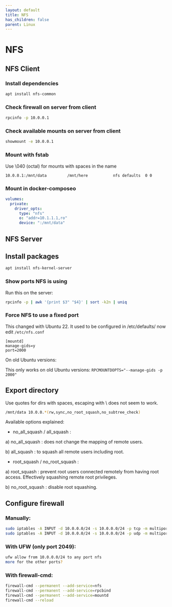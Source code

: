 ```yaml
---
layout: default
title: NFS
has_children: false
parent: Linux
---
```


# NFS

## NFS Client

### Install dependencies

```bash 
apt install nfs-common
```

### Check firewall on server from client
```bash
rpcinfo -p 10.0.0.1
```

### Check available mounts on server from client
```bash
showmount -e 10.0.0.1
```

### Mount with fstab

Use \040 (octal) for mounts with spaces in the name
```
10.0.0.1:/mnt/data         /mnt/here           nfs defaults  0 0
```

### Mount in docker-composeo

```yaml
volumes:
  private:
    driver_opts:
      type: "nfs"
      o: "addr=10.1.1.1,ro"
      device: ":/mnt/data"
```

## NFS Server

## Install packages

```bash
apt install nfs-kernel-server
```

### Show ports NFS is using
Run this on the server:
```bash
rpcinfo -p | awk '{print $3" "$4}' | sort -k2n | uniq
```

### Force NFS to use a fixed port

This changed with Ubuntu 22. It used to be configured in /etc/defaults/ now edit `/etc/nfs.conf`

```
[mountd]                                                                  
manage-gids=y                                                              
port=2000 
```

On old Ubuntu versions:

This only works on old Ubuntu versions: `RPCMOUNTDOPTS="--manage-gids -p 2000"`

## Export directory

Use quotes for dirs with spaces, escaping with \ does not seem to work.

```bash
/mnt/data 10.0.0.*(rw,sync,no_root_squash,no_subtree_check)
```

Available options explained:
* no_all_squash / all_squash :

a) no_all_squash : does not change the mapping of remote users.

b) all_squash : to squash all remote users including root.

* root_squash / no_root_squash :

a) root_squash : prevent root users connected remotely from having root access. Effectively squashing remote root privileges.

b) no_root_squash : disable root squashing.



## Configure firewall

### Manually: 

```bash
sudo iptables -A INPUT -d 10.0.0.0/24 -s 10.0.0.0/24 -p tcp -m multiport --ports 111,2000,2001,2049 -j ACCEPT
sudo iptables -A INPUT -d 10.0.0.0/24 -s 10.0.0.0/24 -p udp -m multiport --ports 111,2000,2001,2049 -j ACCEPT
```

### With UFW (only port 2049):
```bash
ufw allow from 10.0.0.0/24 to any port nfs
more for the other ports?
```

### With firewall-cmd:
```bash
firewall-cmd --permanent --add-service=nfs
firewall-cmd --permanent --add-service=rpcbind
firewall-cmd --permanent --add-service=mountd
firewall-cmd --reload
```

